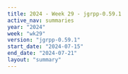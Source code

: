 ```yaml
---
title: 2024 - Week 29 - jgrpp-0.59.1
active_nav: summaries
year: "2024"
week: "wk29"
version: "jgrpp-0.59.1"
start_date: "2024-07-15"
end_date: "2024-07-21"
layout: "summary"
---
```

